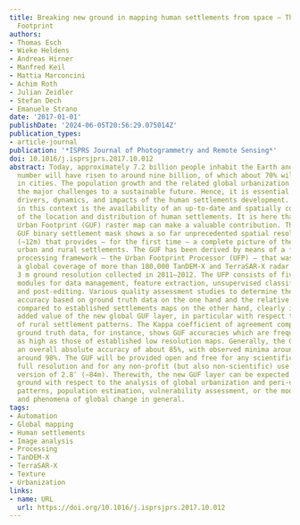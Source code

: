 ```yaml
---
title: Breaking new ground in mapping human settlements from space – The Global Urban
  Footprint
authors:
- Thomas Esch
- Wieke Heldens
- Andreas Hirner
- Manfred Keil
- Mattia Marconcini
- Achim Roth
- Julian Zeidler
- Stefan Dech
- Emanuele Strano
date: '2017-01-01'
publishDate: '2024-06-05T20:56:29.075014Z'
publication_types:
- article-journal
publication: '*ISPRS Journal of Photogrammetry and Remote Sensing*'
doi: 10.1016/j.isprsjprs.2017.10.012
abstract: Today, approximately 7.2 billion people inhabit the Earth and by 2050 this
  number will have risen to around nine billion, of which about 70% will be living
  in cities. The population growth and the related global urbanization pose one of
  the major challenges to a sustainable future. Hence, it is essential to understand
  drivers, dynamics, and impacts of the human settlements development. A key component
  in this context is the availability of an up-to-date and spatially consistent map
  of the location and distribution of human settlements. It is here that the Global
  Urban Footprint (GUF) raster map can make a valuable contribution. The new global
  GUF binary settlement mask shows a so far unprecedented spatial resolution of 0.4″
  (∼12m) that provides – for the first time – a complete picture of the entirety of
  urban and rural settlements. The GUF has been derived by means of a fully automated
  processing framework – the Urban Footprint Processor (UFP) – that was used to analyze
  a global coverage of more than 180,000 TanDEM-X and TerraSAR-X radar images with
  3 m ground resolution collected in 2011–2012. The UFP consists of five main technical
  modules for data management, feature extraction, unsupervised classification, mosaicking
  and post-editing. Various quality assessment studies to determine the absolute GUF
  accuracy based on ground truth data on the one hand and the relative accuracies
  compared to established settlements maps on the other hand, clearly indicate the
  added value of the new global GUF layer, in particular with respect to the representation
  of rural settlement patterns. The Kappa coefficient of agreement compared to absolute
  ground truth data, for instance, shows GUF accuracies which are frequently twice
  as high as those of established low resolution maps. Generally, the GUF layer achieves
  an overall absolute accuracy of about 85%, with observed minima around 65% and maxima
  around 98%. The GUF will be provided open and free for any scientific use in the
  full resolution and for any non-profit (but also non-scientific) use in a generalized
  version of 2.8″ (∼84m). Therewith, the new GUF layer can be expected to break new
  ground with respect to the analysis of global urbanization and peri-urbanization
  patterns, population estimation, vulnerability assessment, or the modeling of diseases
  and phenomena of global change in general.
tags:
- Automation
- Global mapping
- Human settlements
- Image analysis
- Processing
- TanDEM-X
- TerraSAR-X
- Texture
- Urbanization
links:
- name: URL
  url: https://doi.org/10.1016/j.isprsjprs.2017.10.012
---
```

